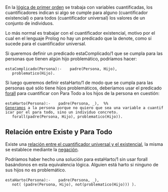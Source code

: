 En la [lógica de primer orden](http://es.wikipedia.org/wiki/L%C3%B3gica_de_primer_orden) se trabaja con variables cuantificadas, los cuantificadores indican si algo se cumple para alguno (cuantificador existencial) o para todos (cuantificador universal) los valores de un conjunto de individuos.

Lo más normal es trabajar con el cuantificador existencial, motivo por el cual en el lenguaje Prolog no hay un predicado que la denote, como sí sucede para el cuantificador universal.

Si queremos definir un predicado estaComplicado/1 que se cumpla para las personas que tienen algún hijo problemático, podríamos hacer:

`estaComplicado(Persona):-`
`   padre(Persona, Hijo),`
`   problematico(Hijo).`

Si luego queremos definir estaHarto/1 de modo que se cumpla para las personas qué sólo tiene hijos problemáticos, deberíamos usar el predicado [ forall](paradigma-logico---el-forall.md) para cuantificar con Para Todo a los hijos de la persona en cuestión:

`estaHarto(Persona):-`
`   padre(Persona, _),  %% `[ `Generamos`](paradigma-logico---generacion.md)` a la persona porque no quiero que sea una variable a cuantificar por el para todo, sino un individuo concreto.`
`   forall(padre(Persona, Hijo), problematico(Hijo)).`

Relación entre Existe y Para Todo
---------------------------------

Existe una [relación entre el cuantificador universal y el existencial](http://es.wikipedia.org/wiki/Cuantificador_universal#Relaci.C3.B3n_cuantificador_universal_y_el_cuantificador_existencial), la misma se establece mediante la [ negación](paradigma-logico---negacion.md).

Podríamos haber hecho una solución para estaHarto/1 sin usar forall basándonos en esta equivalencia lógica. Alguien está harto si ninguno de sus hijos no es problemático.

`estaHarto(Persona):-`
`   padre(Persona, _),`
`   not( (padre(Persona, Hijo), not(problematico(Hijo))) ).`

